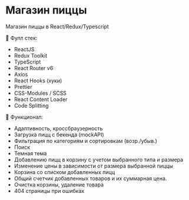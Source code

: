 # Магазин пиццы

Магазин пиццы в React/Redux/Typescript

📝 Фулл стек:

- ReactJS
- Redux Toolkit
- TypeScript
- React Router v6
- Axios
- React Hooks (хуки)
- Prettier
- CSS-Modules / SCSS
- React Content Loader
- Code Splitting

📝 Функционал:

- Адаптивность, кроссбраузерность
- Загрузка пицц с бекенда (mockAPI)
- Фильтрация по категориям и сортировкам (возр./убыв.)
- Поиск
- Темная тема
- Добавлению пицц в корзину с учетом выбранного типа и размера
- Изменение цены в зависимости от размера выбранной пиццы
- Корзина со списком добавленных пицц
- Общий счетчик добавленных товаров и их суммарная цена.
- Очистка корзины, удаление товара
- 404 страницы при ошибках
